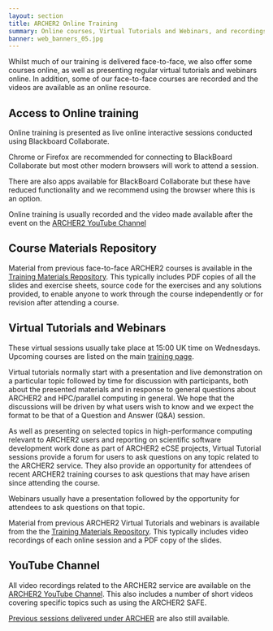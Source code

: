 ```yaml
---
layout: section
title: ARCHER2 Online Training
summary: Online courses, Virtual Tutorials and Webinars, and recordings and materials from previous courses.
banner: web_banners_05.jpg
---
```



Whilst much of our training is delivered face-to-face, we also offer some courses online, as well as presenting regular virtual tutorials and webinars online.  In addition, some of our face-to-face courses are recorded and the videos are available as an online resource.

## Access to Online training

Online training is presented as live online interactive sessions conducted using Blackboard Collaborate. 

Chrome or Firefox are recommended for connecting to BlackBoard Collaborate but most other modern browsers will work to attend a session.

There are also apps available for BlackBoard Collaborate but these have reduced functionality and we recommend using the browser where this is an option.

Online training is usually recorded and the video made available after the event on the [ARCHER2 YouTube Channel](https://www.youtube.com/channel/UCZi-oBdxoDV5CPEQnhmrCAg/videos)



## Course Materials Repository

Material from previous face-to-face ARCHER2 courses is available in the [Training Materials Repository](../materials/). This typically includes PDF copies of all the slides and exercise sheets, source code for the exercises and any solutions provided, to enable anyone to work through the course independently or for revision after attending a course.

## Virtual Tutorials and Webinars

These virtual sessions usually take place at 15:00 UK time on Wednesdays.  Upcoming courses are listed on the main [training page](../).

Virtual tutorials normally start with a presentation and live demonstration on a particular topic followed by time for discussion with participants, both about the presented materials and in response to general questions about ARCHER2 and HPC/parallel computing in general. We hope that the discussions will be driven by what users wish to know and we expect the format to be that of a Question and Answer (Q&A) session.

As well as presenting on selected topics in high-performance computing relevant to ARCHER2 users and reporting on scientific software development work done as part of ARCHER2 eCSE projects, Virtual Tutorial sessions provide a forum for users to ask questions on any topic related to the ARCHER2 service. They also provide an opportunity for attendees of recent ARCHER2 training courses to ask questions that may have arisen since attending the course.

Webinars usually have a presentation followed by the opportunity for attendees to ask questions on that topic.

Material from previous ARCHER2 Virtual Tutorials and webinars is available from the the [Training Materials Repository](../materials/). This typically includes video recordings of each online session and a PDF copy of the slides.

## YouTube Channel

All video recordings related to the ARCHER2 service are available on the [ARCHER2 YouTube Channel](https://www.youtube.com/channel/UCZi-oBdxoDV5CPEQnhmrCAg/videos). This also includes a number of short videos covering specific topics such as using the ARCHER2 SAFE.

[Previous sessions delivered under ARCHER](http://www.archer.ac.uk/training/virtual/) are also still available.
